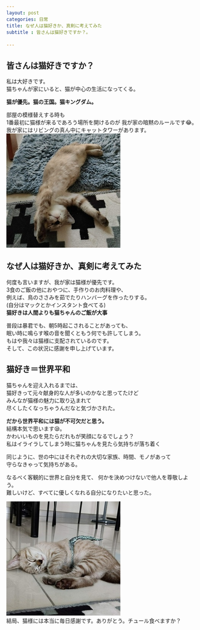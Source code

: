 ```yaml
---
layout: post
categories: 日常
title: なぜ人は猫好きか、真剣に考えてみた
subtitle : 皆さんは猫好きですか？。

---
```

## 皆さんは猫好きですか？
私は大好きです。<br>
猫ちゃんが家にいると、猫が中心の生活になってくる。

**猫が優先。猫の王国。猫キングダム。**

部屋の模様替えする時も<br>
1番最初に猫様が来るであろう場所を開けるのが
我が家の暗黙のルールです😂。<br>
我が家にはリビングの真ん中にキャットタワーがあります。
![かわいいごま](/assets/img/2021-06-15-3/かわいいごま.jpg)


## なぜ人は猫好きか、真剣に考えてみた
何度も言いますが、我が家は猫様が優先です。<br>
3食のご飯の他におやつに、手作りのお肉料理や、<br>
例えば、鳥のささみを茹でたりハンバーグを作ったりする。<br>
(自分はマックとかインスタント食べてる)<br>
**猫好きは人間よりも猫ちゃんのご飯が大事**<br>

普段は暴君でも、朝5時起こされることがあっても、<br>
眠い時に鳴らす喉の音を聞くともう何でも許してしまう。<br>
もはや我々は猫様に支配されているのです。<br>
そして、この状況に感謝を申し上げています。

## 猫好き＝世界平和
猫ちゃんを迎え入れるまでは、<br>
猫好きって元々献身的な人が多いのかなと思ってたけど<br>
みんなが猫様の魅力に取り込まれて<br>
尽くしたくなっちゃうんだなと気づかされた。<br>

**だから世界平和には猫が不可欠だと思う。**<br>
結構本気で思います😪。<br>
かわいいものを見たらだれもが笑顔になるでしょう？<br>
私はイライラしてしまう時に猫ちゃんを見たら気持ちが落ち着く<br>

同じように、世の中にはそれぞれの大切な家族、時間、モノがあって<br>
守らなきゃって気持ちがある。<br>

なるべく客観的に世界と自分を見て、
何かを決めつけないで他人を尊敬しよう。<br>
難しいけど、すべてに優しくなれる自分になりたいと思った。<br>

![世界平和](/assets/img/2021-06-15-3/世界平和.jpg)<br>
結局、猫様には本当に毎日感謝です。ありがとう。チュール食べますか？<br>
<br>
<br>

